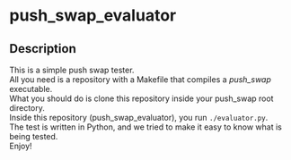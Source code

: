 # push_swap_evaluator

## Description
This is a simple push swap tester. \
All you need is a repository with a Makefile that compiles a *push_swap* executable. \
What you should do is clone this repository inside your push_swap root directory. \
Inside this repository (push_swap_evaluator), you run `./evaluator.py`. \
The test is written in Python, and we tried to make it easy to know what is being tested. \
Enjoy!
